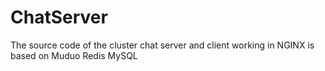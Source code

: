 # ChatServer
The source code of the cluster chat server and client working in NGINX is based on Muduo Redis MySQL
